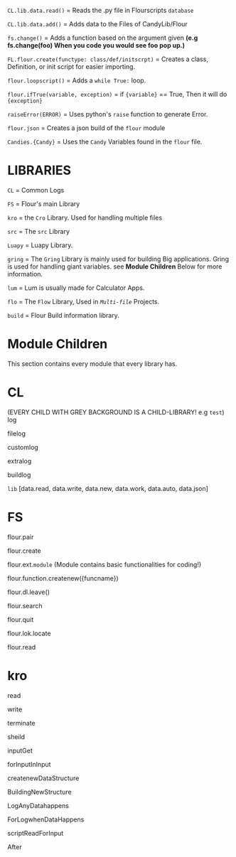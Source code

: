`CL.lib.data.read()` = Reads the .py file in Flourscripts `database`

`CL.lib.data.add()` = Adds data to the Files of CandyLib/Flour

`fs.change()` = Adds a function based on the argument given **(e.g fs.change(foo) When you code you would see foo pop up.)**

`FL.flour.create(functype: class/def/initscrpt)` = Creates a class, Definition, or init script for easier importing.

`flour.loopscript()` = Adds a `while True:` loop.

`flour.ifTrue(variable, exception)` = if `{variable}` == True, Then it will do `{exception}`

`raiseError(ERROR)` = Uses python's `raise` function to generate Error.

`flour.json` = Creates a json build of the `flour` module

`Candies.{Candy}` = Uses the `Candy` Variables found in the `flour` file.

# LIBRARIES
`CL` = Common Logs

`FS` = Flour's main Library

`kro` = the `Cro` Library. Used for handling multiple files

`src` = The ```src``` Library

`Luapy` = Luapy Library.

`gring` = The `Gring` Library is mainly used for building Big applications. Gring is used for handling giant variables. see **Module Children** Below for more information.

`lum` = Lum is usually made for Calculator Apps.

`flo` = The `Flow` Library, Used in *`Multi-file`* Projects.

`build` = Flour Build information library.



# Module Children
This section contains every module that every library has.
# CL
(EVERY CHILD WITH GREY BACKGROUND IS A CHILD-LIBRARY! e.g `test`)
log

filelog

customlog

extralog

buildlog

`lib` [data.read, data.write, data.new, data.work, data.auto, data.json]

# FS
flour.pair

flour.create

flour.ext.`module` (Module contains basic functionalities for coding!)

flour.function.createnew({funcname})

flour.dl.leave()

flour.search

flour.quit

flour.lok.locate

flour.read

# kro
read

write

terminate

sheild

inputGet

forInputInInput

createnewDataStructure

BuildingNewStructure

LogAnyDatahappens

ForLogwhenDataHappens

scriptReadForInput

After

